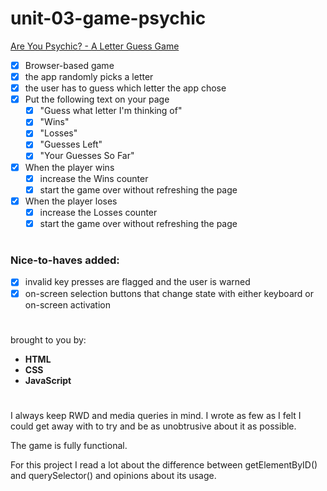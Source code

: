 # unit-03-game-psychic

[Are You Psychic? - A Letter Guess Game](https://rkaseman.github.io/unit-03-game-letter-guess/)

- [x] Browser-based game
- [x] the app randomly picks a letter
- [x] the user has to guess which letter the app chose
- [x] Put the following text on your page
  - [x] "Guess what letter I'm thinking of"
  - [x] "Wins"
  - [x] "Losses"
  - [x] "Guesses Left"
  - [x] "Your Guesses So Far"
- [x] When the player wins
  - [x] increase the Wins counter
  - [x] start the game over without refreshing the page
- [x] When the player loses
  - [x] increase the Losses counter
  - [x] start the game over without refreshing the page
#
### Nice-to-haves added:
- [x] invalid key presses are flagged and the user is warned
- [x] on-screen selection buttons that change state with either keyboard or on-screen activation
#
brought to you by:
- **HTML**
- **CSS**
- **JavaScript**
#
I always keep RWD and media queries in mind. I wrote as few as I felt I could get away with to try and be as unobtrusive about it as possible.

The game is fully functional.

For this project I read a lot about the difference between getElementByID() and querySelector() and opinions about its usage.

